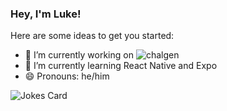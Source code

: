 ### Hey, I'm Luke!

Here are some ideas to get you started:

- 🔭 I’m currently working on ![chalgen](https://github.com/CTFg/chalgen)
- 🌱 I’m currently learning React Native and Expo
- 😄 Pronouns: he/him

![Jokes Card](https://readme-jokes.vercel.app/api)
